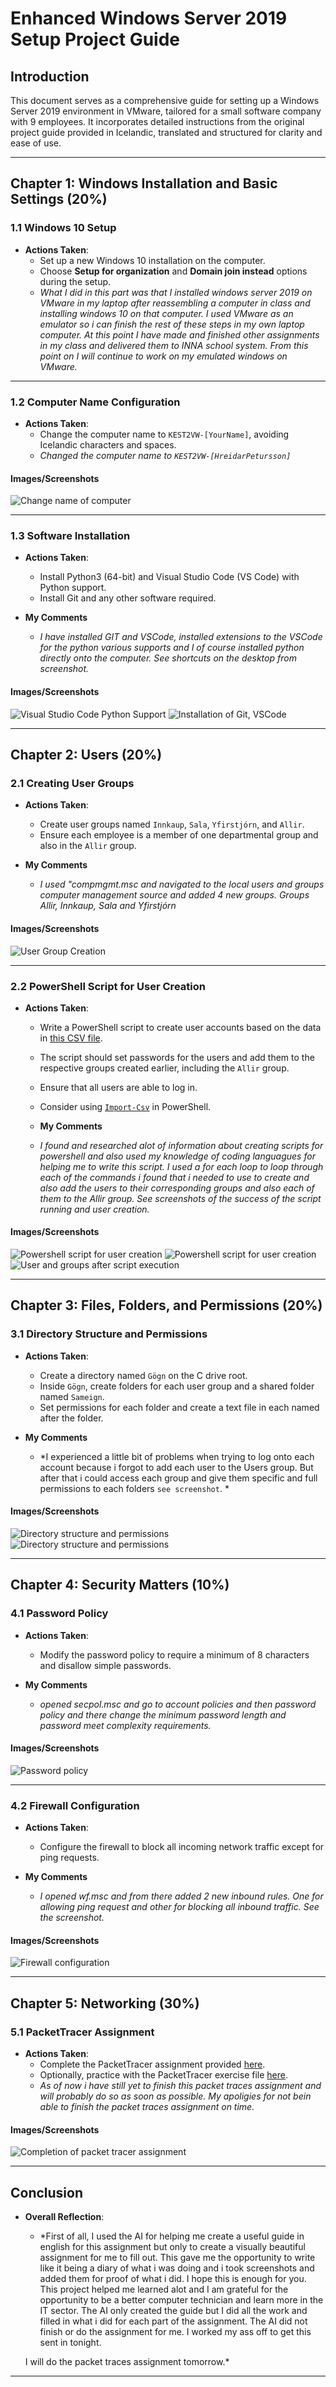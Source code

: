 # Enhanced Windows Server 2019 Setup Project Guide




## Introduction
This document serves as a comprehensive guide for setting up a Windows Server 2019 environment in VMware, tailored for a small software company with 9 employees. It incorporates detailed instructions from the original project guide provided in Icelandic, translated and structured for clarity and ease of use.


---


## Chapter 1: Windows Installation and Basic Settings (20%)

### 1.1 Windows 10 Setup
- **Actions Taken**:
  - Set up a new Windows 10 installation on the computer.
  - Choose **Setup for organization** and **Domain join instead** options during the setup.
  - *What I did in this part was that I installed windows server 2019 on VMware in my laptop after reassembling a computer in class and installing windows 10 on that computer. I used VMware as an emulator so i can finish the rest of these steps in my own laptop computer. At this point I have made and finished other assignments in my class and delivered them to INNA school system. From this point on I will continue to work on my emulated windows on VMware.*


---


### 1.2 Computer Name Configuration
- **Actions Taken**:
  - Change the computer name to `KEST2VW-[YourName]`, avoiding Icelandic characters and spaces.
  - *Changed the computer name to `KEST2VW-[HreidarPetursson]`*

#### Images/Screenshots
![Change name of computer](./images/change-name-of-computer.jpg)


---


### 1.3 Software Installation
- **Actions Taken**:
  - Install Python3 (64-bit) and Visual Studio Code (VS Code) with Python support.
  - Install Git and any other software required.

- **My Comments**
  - *I have installed GIT and VSCode, installed extensions to the VSCode for the python various supports and I of course installed python directly onto the computer. See shortcuts on the desktop from screenshot.*

#### Images/Screenshots
![Visual Studio Code Python Support](./images/vscode-python-support.jpg)
![Installation of Git, VSCode](./images/git-python-install.jpg)


---


## Chapter 2: Users (20%)

### 2.1 Creating User Groups
- **Actions Taken**:
  - Create user groups named `Innkaup`, `Sala`, `Yfirstjórn`, and `Allir`.
  - Ensure each employee is a member of one departmental group and also in the `Allir` group.

- **My Comments**
  - *I used "compmgmt.msc and navigated to the local users and groups computer management source and added 4 new groups. Groups Allir, Innkaup, Sala and Yfirstjórn*

#### Images/Screenshots
![User Group Creation](./images/user-groups.jpg)


---


### 2.2 PowerShell Script for User Creation
- **Actions Taken**:
  - Write a PowerShell script to create user accounts based on the data in [this CSV file](https://raw.githubusercontent.com/gestskoli/KEST2VW/master/Annad/notendur.csv).
  - The script should set passwords for the users and add them to the respective groups created earlier, including the `Allir` group.
  - Ensure that all users are able to log in.
  - Consider using [`Import-Csv`](https://docs.microsoft.com/en-us/powershell/module/microsoft.powershell.utility/import-csv?view=powershell-7) in PowerShell.

  - **My Comments**
  - *I found and researched alot of information about creating scripts for powershell and also used my knowledge of coding languagues for helping me to write this script. I used a for each loop to loop through each of the commands i found that i needed to use to create and also add the users to their corresponding groups and also each of them to the Allir group. See screenshots of the success of the script running and user creation.*

#### Images/Screenshots
![Powershell script for user creation](./images/powershell-script-1.jpg)
![Powershell script for user creation](./images/powershell-script-2.jpg)
![User and groups after script execution](./images/users-and-groups.jpg)


---


## Chapter 3: Files, Folders, and Permissions (20%)

### 3.1 Directory Structure and Permissions
- **Actions Taken**:
  - Create a directory named `Gögn` on the C drive root.
  - Inside `Gögn`, create folders for each user group and a shared folder named `Sameign`.
  - Set permissions for each folder and create a text file in each named after the folder.

- **My Comments**
  - *I experienced a little bit of problems when trying to log onto each account because i forgot to add each user to the Users group. But after that i could access each group and give them specific and full permissions to each folders `see screenshot`. *

#### Images/Screenshots
![Directory structure and permissions](./images/gogn-folder.jpg)
![Directory structure and permissions](./images/permissions.jpg)


---


## Chapter 4: Security Matters (10%)

### 4.1 Password Policy
- **Actions Taken**:
  - Modify the password policy to require a minimum of 8 characters and disallow simple passwords.

- **My Comments**
  - *opened secpol.msc and go to account policies and then password policy and there change the minimum password length and password meet complexity requirements.*

#### Images/Screenshots
![Password policy](./images/password-policy.jpg)


---


### 4.2 Firewall Configuration
- **Actions Taken**:
  - Configure the firewall to block all incoming network traffic except for ping requests.

- **My Comments**
  - *I opened wf.msc and from there added 2 new inbound rules. One for allowing ping request and other for blocking all inbound traffic. See the screenshot.*

#### Images/Screenshots
![Firewall configuration](./images/wf.jpg)


---


## Chapter 5: Networking (30%)

### 5.1 PacketTracer Assignment
- **Actions Taken**:
  - Complete the PacketTracer assignment provided [here](https://github.com/gestskoli/KEST2VW/raw/master/Annad/Lokaverkefni_V20.pka).
  - Optionally, practice with the PacketTracer exercise file [here](https://github.com/gestskoli/KEST2VW/raw/master/Annad/10.2.1.7%20Packet%20Tracer%20-%20Web%20and%20Email.pka).
  - *As of now i have still yet to finish this packet traces assignment and will probably do so as soon as possible. My apoligies for not bein able to finish the packet traces assignment on time.*



#### Images/Screenshots
![Completion of packet tracer assignment](./images/packet-tracer.jpg)


---



## Conclusion
- **Overall Reflection**:
  - *First of all, I used the AI for helping me create a useful guide in english for this assignment but only to create a visually beautiful assignment for me to fill out. This gave me the opportunity to write like it being a diary of what i was doing and i took screenshots and added them for proof of what i did. I hope this is enough for you. This project helped me learned alot and I am grateful for the opportunity to be a better computer technician and learn more in the IT sector. The AI only created the guide but I did all the work and filled in what i did for each part of the assignment. The AI did not finish or do the assignment for me. I worked my ass off to get this sent in tonight.
  
  I will do the packet traces assignment tomorrow.*


  

---



